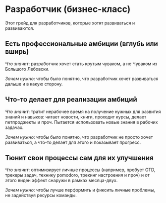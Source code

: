 # Разработчик (бизнес-класс)

Этот грейд для разработчиков, которые хотят развиваться и развиваются.

## Есть профессиональные амбиции (вглубь или вширь)

*Что значит*: разработчик хочет стать крутым чуваком,
 а не Чуваком из Большого Лебовски.

*Зачем нужно*: чтобы было понятно, что разработчик хочет развиваться
 дальше и в какую сторону.

## Что-то делает для реализации амбиций

*Что значит*: тратит нерабочее время на получение нужных для развития
 знаний и навыков: читает новости, книги, проходит курсы, делает
 петпроджекты и проч. Пытается использовать новые знания в рабочих задачах.

*Зачем нужно*: чтобы было понятно, что разработчик не просто хочет
 развиваться, а что-то делает для этого и показывает прогресс.

## Тюнит свои процессы сам для их улучшения

*Что значит*: оптимизирует личные процессы (например,
 пробует GTD, трекеры задач, технику pomodoro, трекинг настроения
 и проч) и от этого виден эффект снаружи в рамках месяца-двух.

*Зачем нужно*: чтобы лучше перформить и фиксить личные проблемы,
 не задействуя ресурсы команды.
